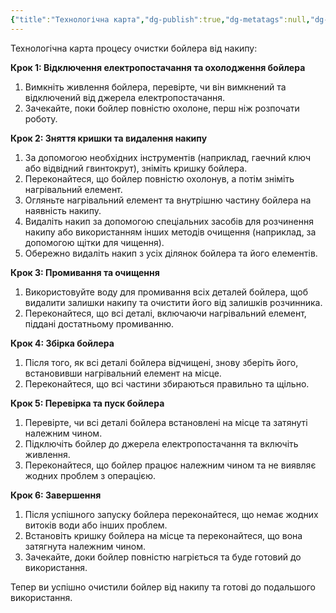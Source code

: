 ```yaml
---
{"title":"Технологічна карта","dg-publish":true,"dg-metatags":null,"dg-home":null,"permalink":"/ochishhennya-bojlera/tehnologichna-karta/","dgPassFrontmatter":true,"noteIcon":""}
---
```


Технологічна карта процесу очистки бойлера від накипу:

**Крок 1: Відключення електропостачання та охолодження бойлера**

1. Вимкніть живлення бойлера, перевірте, чи він вимкнений та відключений від джерела електропостачання.
2. Зачекайте, поки бойлер повністю охолоне, перш ніж розпочати роботу.

**Крок 2: Зняття кришки та видалення накипу**

1. За допомогою необхідних інструментів (наприклад, гаечний ключ або відвідний гвинтокрут), зніміть кришку бойлера.
2. Переконайтеся, що бойлер повністю охолонув, а потім зніміть нагрівальний елемент.
3. Огляньте нагрівальний елемент та внутрішню частину бойлера на наявність накипу.
4. Видаліть накип за допомогою спеціальних засобів для розчинення накипу або використанням інших методів очищення (наприклад, за допомогою щітки для чищення).
5. Обережно видаліть накип з усіх ділянок бойлера та його елементів.

**Крок 3: Промивання та очищення**

1. Використовуйте воду для промивання всіх деталей бойлера, щоб видалити залишки накипу та очистити його від залишків розчинника.
2. Переконайтеся, що всі деталі, включаючи нагрівальний елемент, піддані достатньому промиванню.

**Крок 4: Збірка бойлера**

1. Після того, як всі деталі бойлера відчищені, знову зберіть його, встановивши нагрівальний елемент на місце.
2. Переконайтеся, що всі частини збираються правильно та щільно.

**Крок 5: Перевірка та пуск бойлера**

1. Перевірте, чи всі деталі бойлера встановлені на місце та затянуті належним чином.
2. Підключіть бойлер до джерела електропостачання та включіть живлення.
3. Переконайтеся, що бойлер працює належним чином та не виявляє жодних проблем з операцією.

**Крок 6: Завершення**

1. Після успішного запуску бойлера переконайтеся, що немає жодних витоків води або інших проблем.
2. Встановіть кришку бойлера на місце та переконайтеся, що вона затягнута належним чином.
3. Зачекайте, доки бойлер повністю нагріється та буде готовий до використання.

Тепер ви успішно очистили бойлер від накипу та готові до подальшого використання.
